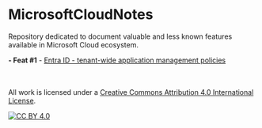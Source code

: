 # MicrosoftCloudNotes
Repository dedicated to document valuable and less known features available in Microsoft Cloud ecosystem.

**- Feat #1** - [Entra ID - tenant-wide application management policies](https://github.com/lucas-ko/MicrosoftCloudNotes/blob/main/EntraID-AppManagementPolicies.md)<br><br><br>



All work is licensed under a [Creative Commons Attribution 4.0 International License][cc-by].

[![CC BY 4.0][cc-by-image]][cc-by]

[cc-by]: http://creativecommons.org/licenses/by/4.0/
[cc-by-image]: https://i.creativecommons.org/l/by/4.0/88x31.png
[cc-by-shield]: https://img.shields.io/badge/License-CC%20BY%204.0-lightgrey.svg
